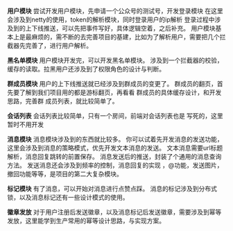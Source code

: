 
**用户模块**
尝试开发用户模块，先申请一个公众号的测试号，开发登录模块
在这里会涉及到netty的使用，token的解析模块，同时登录用户的ip解析
登录过程中涉及到的上下线推送，可以先把事件写好，具体逻辑空着，之后补充。
用户模块基本上是最麻烦的，需不断的去完善项目的基建，比如为了解析用户，需要把几个拦截器先完善了，进行用户解析。

**黑名单模块**
用户模块开发完，可以开发黑名单模块。
涉及到一个拦截器的校验，缓存的读取。拉黑用户还涉及到了权限角色的设计与判断。

**群成员模块**
用户的上下线推送就已经涉及到群成员的变更了。
群成员的翻页，首先要了解到我们项目用的都是游标翻页，再看看 群成员的具体缓存设计，和开发思路，完善群 成员列表，就比较简单了。

**会话列表**
会话列表比较简单，只有一个房间，前端对会话列表也是 写死的，这里暂时不用开发

**消息模块**
消息模块涉及到的东西就比较多。 
你可以试着先开发消息的发送功能，这里会涉及到消息的策略模式，优先开发文本消息的发送。
文本消息需要url标题解析，消息回复跳转的前置保存。
消息发送后的推送，封装了个通用的消息查询方法。
发送消息还会涉及到频率的控制，消息回复的实现 ，@功能，发送图片，撤回功能等等，是项目的第二大复杂模块。

**标记模块**
有了消息，可以开始对消息进行点赞点踩。
消息的标记涉及到分布式锁，以及消息标记还有一些设计模式的使用。

**徽章发放**
对于用户注册后发送徽章，以及消息标记后发送徽章，需要涉及到幂等发放，这里能学到生产常用的幂等设计思路，与实现方案。
